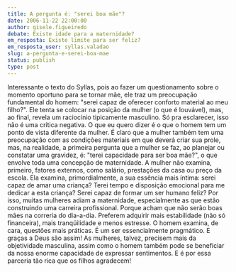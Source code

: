 ```yaml
---
title: A pergunta é: "serei boa mãe"?
date: 2006-11-22 22:00:00
author: gisele.figueiredo
debate: Existe idade para a maternidade?
em_resposta: Existe limite para ser feliz?
em_resposta_user: syllas.valadao
slug: a-pergunta-e-serei-boa-mae
status: publish 
type: post
---
```


Interessante o texto do Syllas, pois ao fazer um questionamento sobre o momento oportuno para se tornar mãe, ele traz um preocupação fundamental do homem: "serei capaz de oferecer conforto material ao meu filho?". Ele tenta se colocar na posição da mulher (o que é louvável), mas, ao final, revela um raciocínio tipicamente masculino. Só pra esclarecer, isso não é uma crítica negativa. O que eu quero dizer é o que o homem tem um ponto de vista diferente da mulher. É claro que a mulher também tem uma preocupação com as condições materiais em que deverá criar sua prole, mas, na realidade, a primeira pergunta que a mulher se faz, ao planejar ou constatar uma gravidez, é: "terei capacidade para ser boa mãe?", o que envolve toda uma concepção de maternidade. A mulher não examina, primeiro, fatores externos, como salário, prestações da casa ou preço da escola. Ela examina, primordialmente, a sua essência mais íntima: serei capaz de amar uma criança? Terei tempo e disposição emocional para me dedicar a esta criança? Serei capaz de formar um ser humano feliz? Por isso, muitas mulheres adiam a maternidade, especialmente as que estão construindo uma carreira profissional. Porque acham que não serão boas mães na correria do dia-a-dia. Preferem adquirir mais estabilidade (não só financeira), mais tranqüilidade e menos estresse. O homem examina, de cara, questões mais práticas. É um ser essencialmente pragmático. E graças a Deus são assim! As mulheres, talvez, precisem mais da objetividade masculina, assim como o homem também pode se beneficiar da nossa enorme capacidade de expressar sentimentos. E é por essa parceria tão rica que os filhos agradecem!
